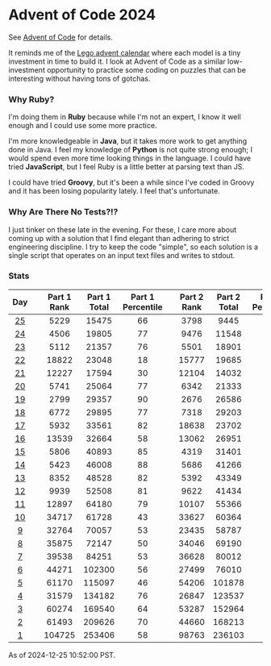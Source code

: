 # Advent of Code 2024

See [Advent of Code](https://adventofcode.com/2024/) for details.

It reminds me of the
[Lego advent calendar](https://www.lego.com/en-us/holiday-gifts/advent-calendars)
where each model is a tiny investment in time to build it.  I look at Advent of
Code as a similar low-investment opportunity to practice some coding on puzzles
that can be interesting without having tons of gotchas.

### Why Ruby?

I'm doing them in **Ruby** because while I'm not an expert, I know it well
enough and I could use some more practice.

I'm more knowledgeable in **Java**, but it takes more work to get anything done
in Java.  I feel my knowledge of **Python** is not quite strong enough; I would
spend even more time looking things in the language.  I could have tried
**JavaScript**, but I feel Ruby is a little better at parsing text than JS.

I could have tried **Groovy**, but it's been a while since I've coded in Groovy
and it has been losing popularity lately.  I feel that's unfortunate.

### Why Are There No Tests?!?

I just tinker on these late in the evening.  For these, I care more about coming
up with a solution that I find elegant than adhering to strict engineering
discipline.  I try to keep the code "simple", so each solution is a single
script that operates on an input text files and writes to stdout.

### Stats

|     Day     |  | Part 1 Rank | Part 1 Total | Part 1 Percentile |  | Part 2 Rank | Part 2 Total | Part 2 Percentile |
|:-----------:|--|:-----------:|:------------:|:-----------------:|--|:-----------:|:------------:|:-----------------:|
| [25](day25) |  |    5229     |    15475     |        66         |  |    3798     |     9445     |        59         |
| [24](day24) |  |    4506     |    19805     |        77         |  |    9476     |    11548     |        17         |
| [23](day23) |  |    5112     |    21357     |        76         |  |    5501     |    18901     |        70         |
| [22](day22) |  |    18822    |    23048     |        18         |  |    15777    |    19685     |        19         |
| [21](day21) |  |    12227    |    17594     |        30         |  |    12104    |    14032     |        13         |
| [20](day20) |  |    5741     |    25064     |        77         |  |    6342     |    21333     |        70         |
| [19](day19) |  |    2799     |    29357     |        90         |  |    2676     |    26586     |        89         |
| [18](day18) |  |    6772     |    29895     |        77         |  |    7318     |    29203     |        74         |
| [17](day17) |  |    5932     |    33561     |        82         |  |    18638    |    23702     |        21         |
| [16](day16) |  |    13539    |    32664     |        58         |  |    13062    |    26951     |        51         |
| [15](day15) |  |    5806     |    40893     |        85         |  |    4319     |    31401     |        86         |
| [14](day14) |  |    5423     |    46008     |        88         |  |    5686     |    41266     |        86         |
| [13](day13) |  |    8352     |    48528     |        82         |  |    5392     |    43349     |        87         |
| [12](day12) |  |    9939     |    52508     |        81         |  |    9622     |    41434     |        76         |
| [11](day11) |  |    12897    |    64180     |        79         |  |    10107    |    55366     |        81         |
| [10](day10) |  |    34717    |    61728     |        43         |  |    33627    |    60364     |        44         |
| [9](day09)  |  |    32764    |    70057     |        53         |  |    23435    |    58787     |        60         |
| [8](day08)  |  |    35875    |    72147     |        50         |  |    34046    |    69190     |        50         |
| [7](day07)  |  |    39538    |    84251     |        53         |  |    36628    |    80012     |        54         |
| [6](day06)  |  |    44271    |    102300    |        56         |  |    27499    |    76010     |        63         |
| [5](day05)  |  |    61170    |    115097    |        46         |  |    54206    |    101878    |        46         |
| [4](day04)  |  |    31579    |    134182    |        76         |  |    26847    |    123537    |        78         |
| [3](day03)  |  |    60274    |    169540    |        64         |  |    53287    |    152964    |        65         |
| [2](day02)  |  |    61493    |    209626    |        70         |  |    44660    |    168213    |        73         |
| [1](day01)  |  |   104725    |    253406    |        58         |  |    98763    |    236103    |        58         |

As of 2024-12-25 10:52:00 PST.
